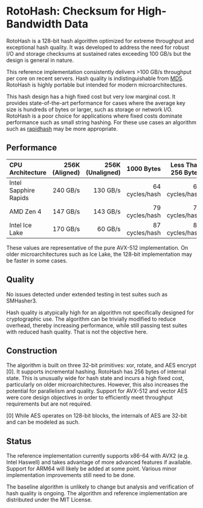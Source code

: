 # RotoHash: Checksum for High-Bandwidth Data
RotoHash is a 128-bit hash algorithm optimized for extreme throughput and exceptional hash quality. It was developed to address the need for robust I/O and storage checksums at sustained rates exceeding 100 GB/s but the design is general in nature.

This reference implementation consistently delivers >100 GB/s throughput per core on recent servers. Hash quality is indistinguishable from [MD5](https://en.wikipedia.org/wiki/MD5). RotoHash is highly portable but intended for modern microarchitectures.

This hash design has a high fixed cost but very low marginal cost. It provides state-of-the-art performance for cases where the average key size is hundreds of bytes or larger, such as storage or network I/O. RotoHash is a poor choice for applications where fixed costs dominate performance such as small string hashing. For these use cases an algorithm such as [rapidhash](https://github.com/Nicoshev/rapidhash) may be more appropriate.

## Performance
| CPU Architecture | 256K (Aligned) | 256K (Unaligned) | 1000 Bytes | Less Than 256 Bytes |
| :--------------- | -------------: | ---------------: | ---------: | ------------------: |
| Intel Sapphire Rapids | 240 GB/s | 130 GB/s | 64 cycles/hash | 60 cycles/hash |
| AMD Zen 4             | 147 GB/s | 143 GB/s | 79 cycles/hash | 70 cycles/hash |
| Intel Ice Lake        | 170 GB/s |  60 GB/s | 87 cycles/hash | 82 cycles/hash |

These values are representative of the pure AVX-512 implementation. On older microarchitectures such as Ice Lake, the 128-bit implementation may be faster in some cases.

## Quality
No issues detected under extended testing in test suites such as SMHasher3.

Hash quality is atypically high for an algorithm not specifically designed for cryptographic use. The algorithm can be trivially modified to reduce overhead, thereby increasing performance, while still passing test suites with reduced hash quality. That is not the objective here.

## Construction
The algorithm is built on three 32-bit primitives: xor, rotate, and AES encrypt [0]. It supports incremental hashing. RotoHash has 256 bytes of internal state. This is unusually wide for hash state and incurs a high fixed cost, particularly on older microarchitectures. However, this also increases the potential for parallelism and quality. Support for AVX-512 and vector AES were core design objectives in order to efficiently meet throughput requirements but are not required.

[0] While AES operates on 128-bit blocks, the internals of AES are 32-bit and can be modeled as such.

## Status
The reference implementation currently supports x86-64 with AVX2 (e.g. Intel Haswell) and takes advantage of more advanced features if available. Support for ARM64 will likely be added at some point. Various minor implementation improvements still need to be done.

The baseline algorithm is unlikely to change but analysis and verification of hash quality is ongoing. The algorithm and reference implementation are distributed under the MIT License.
